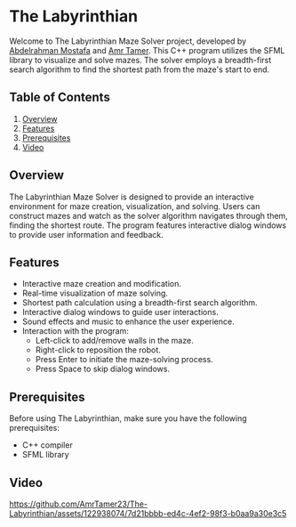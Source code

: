 # The Labyrinthian

Welcome to The Labyrinthian Maze Solver project, developed by [Abdelrahman Mostafa](https://github.com/AbdelrahmanMoustafa) and [Amr Tamer](https://github.com/AmrTamer23). This C++ program utilizes the SFML library to visualize and solve mazes. The solver employs a breadth-first search algorithm to find the shortest path from the maze's start to end.

## Table of Contents

1. [Overview](#overview)
2. [Features](#features)
3. [Prerequisites](#prerequisites)
4. [Video](#video)

   
## Overview

The Labyrinthian Maze Solver is designed to provide an interactive environment for maze creation, visualization, and solving. Users can construct mazes and watch as the solver algorithm navigates through them, finding the shortest route. The program features interactive dialog windows to provide user information and feedback.

## Features

- Interactive maze creation and modification.
- Real-time visualization of maze solving.
- Shortest path calculation using a breadth-first search algorithm.
- Interactive dialog windows to guide user interactions.
- Sound effects and music to enhance the user experience.
- Interaction with the program:
   - Left-click to add/remove walls in the maze.
   - Right-click to reposition the robot.
   - Press Enter to initiate the maze-solving process.
   - Press Space to skip dialog windows.

## Prerequisites

Before using The Labyrinthian, make sure you have the following prerequisites:

- C++ compiler
- SFML library

## Video

https://github.com/AmrTamer23/The-Labyrinthian/assets/122938074/7d21bbbb-ed4c-4ef2-98f3-b0aa9a30e3c5


